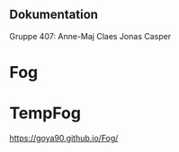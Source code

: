 ## Dokumentation

Gruppe 407:
Anne-Maj
Claes
Jonas
Casper

# Fog
# TempFog

https://goya90.github.io/Fog/
